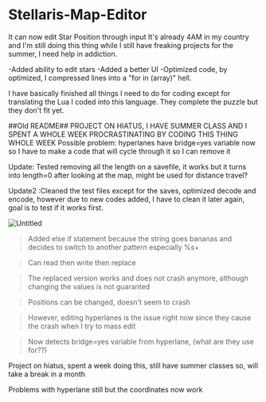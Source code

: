 # Stellaris-Map-Editor

It can now edit Star Position through input
It's already 4AM in my country and I'm still doing this thing while I still have freaking projects for the summer, I need help in addiction.

-Added ability to edit stars
-Added a better UI
-Optimized code, by optimized, I compressed lines into a "for in (array)" hell.

I have basically finished all things I need to do for coding except for translating the Lua I coded  into this language. They complete the puzzle but they don't fit yet.

##Old README##
PROJECT ON HIATUS, I HAVE SUMMER CLASS AND I SPENT A WHOLE WEEK PROCRASTINATING BY CODING THIS THING WHOLE WEEK
Possible problem: hyperlanes have bridge=yes variable now so I have to make a code that will cycle through it so I can remove it 

Update: Tested removing all the length on a savefile, it works but it turns into length=0 after looking at the map, might be used for distance travel?

Update2 :Cleaned the test files except for the saves, optimized decode and encode, however due to new codes added, I have to clean it later again, goal is to test if it works first.

![Untitled](https://user-images.githubusercontent.com/107048186/177850451-0274c56a-cdd4-4357-a741-e380f98c53d8.png)


>Added else if statement because the string goes bananas and decides to switch to another pattern especially %s+

>Can read then write then replace

>The replaced version works and does not crash anymore, although changing the values is not guaranted

>Positions can be changed, doesn't seem to crash

>However, editing hyperlanes is the issue right now since they cause the crash when I try to mass edit

>Now detects bridge=yes variable from hyperlane, (what are they use for??)

Project on hiatus, spent a week doing this, still have summer classes so, will take a break in a month

Problems with hyperlane still but the coordinates now work



